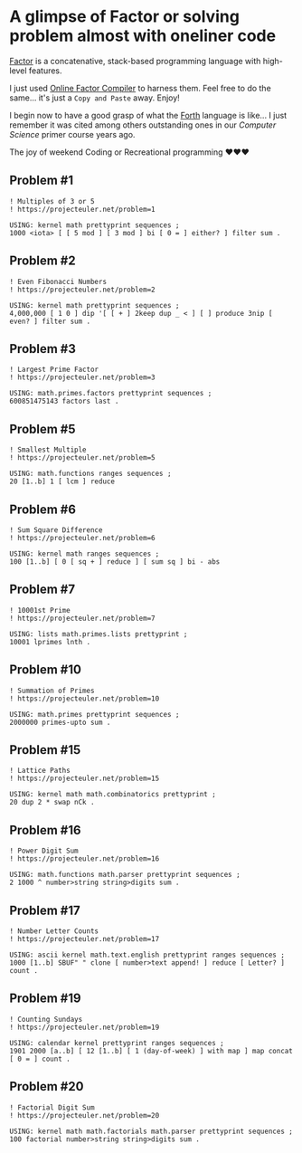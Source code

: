 # A glimpse of Factor or solving problem almost with oneliner code

[Factor](https://factorcode.org) is a concatenative, stack-based programming language with high-level features.

I just used [Online Factor Compiler](https://www.tutorialspoint.com/execute_factor_online.php) to harness them. Feel free to do the same... it's just a `Copy and Paste` away. Enjoy!

I begin now to have a good grasp of what the [Forth](https://www.tutorialspoint.com/execute_factor_online.php) language is like... I just remember it was cited among others outstanding ones in our _Computer Science_ primer course years ago.

The joy of weekend Coding or Recreational programming ❤️❤️❤️

## Problem #1

```factor
! Multiples of 3 or 5
! https://projecteuler.net/problem=1

USING: kernel math prettyprint sequences ;
1000 <iota> [ [ 5 mod ] [ 3 mod ] bi [ 0 = ] either? ] filter sum .
```

## Problem #2

```factor
! Even Fibonacci Numbers
! https://projecteuler.net/problem=2

USING: kernel math prettyprint sequences ;
4,000,000 [ 1 0 ] dip '[ [ + ] 2keep dup _ < ] [ ] produce 3nip [ even? ] filter sum .
```

## Problem #3

```factor
! Largest Prime Factor
! https://projecteuler.net/problem=3

USING: math.primes.factors prettyprint sequences ;
600851475143 factors last .
```

## Problem #5

```factor
! Smallest Multiple
! https://projecteuler.net/problem=5

USING: math.functions ranges sequences ;
20 [1..b] 1 [ lcm ] reduce
```

## Problem #6

```factor
! Sum Square Difference
! https://projecteuler.net/problem=6

USING: kernel math ranges sequences ;
100 [1..b] [ 0 [ sq + ] reduce ] [ sum sq ] bi - abs
```

## Problem #7

```factor
! 10001st Prime
! https://projecteuler.net/problem=7

USING: lists math.primes.lists prettyprint ;
10001 lprimes lnth .
```

## Problem #10

```factor
! Summation of Primes
! https://projecteuler.net/problem=10

USING: math.primes prettyprint sequences ;
2000000 primes-upto sum .
```

## Problem #15

```factor
! Lattice Paths
! https://projecteuler.net/problem=15

USING: kernel math math.combinatorics prettyprint ;
20 dup 2 * swap nCk .
```

## Problem #16

```factor
! Power Digit Sum
! https://projecteuler.net/problem=16

USING: math.functions math.parser prettyprint sequences ;
2 1000 ^ number>string string>digits sum .
```

## Problem #17

```factor
! Number Letter Counts
! https://projecteuler.net/problem=17

USING: ascii kernel math.text.english prettyprint ranges sequences ;
1000 [1..b] SBUF" " clone [ number>text append! ] reduce [ Letter? ] count .
```

## Problem #19

```factor
! Counting Sundays
! https://projecteuler.net/problem=19

USING: calendar kernel prettyprint ranges sequences ;
1901 2000 [a..b] [ 12 [1..b] [ 1 (day-of-week) ] with map ] map concat [ 0 = ] count .
```

## Problem #20

```factor
! Factorial Digit Sum
! https://projecteuler.net/problem=20

USING: kernel math math.factorials math.parser prettyprint sequences ;    
100 factorial number>string string>digits sum .
```
